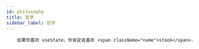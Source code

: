 ```yaml
---
id: philosophy
title: 哲学
sidebar_label: 哲学
---
```


        如果你喜欢 useState，你肯定会喜欢 <span className="name">stook</span>.
